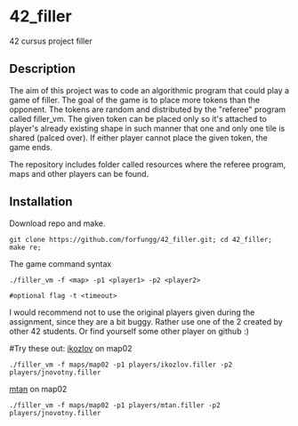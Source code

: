 # 42_filler
42 cursus project filler

## Description
The aim of this project was to code an algorithmic program that could play a game of filler.
The goal of the game is to place more tokens than the opponent. The tokens are random and distributed
by the "referee" program called filler_vm. The given token can be placed only so it's attached to player's
already existing shape in such manner that one and only one tile is shared (palced over). If either
player cannot place the given token, the game ends.

The repository includes folder called resources where the referee program, maps and other players can be found.

## Installation

Download repo and make.
```
git clone https://github.com/forfungg/42_filler.git; cd 42_filler; make re;
```

The game command syntax
```
./filler_vm -f <map> -p1 <player1> -p2 <player2>

#optional flag -t <timeout>
```

I would recommend not to use the original players given during the assignment, since they are a bit buggy.
Rather use one of the 2 created by other 42 students. Or find yourself some other player on github :)

#Try these out:
[ikozlov](https://github.com/IvanKozlov95/filler) on map02
```
./filler_vm -f maps/map02 -p1 players/ikozlov.filler -p2 players/jnovotny.filler
```

[mtan](https://github.com/mgia/fillerBot) on map02
```
./filler_vm -f maps/map02 -p1 players/mtan.filler -p2 players/jnovotny.filler
```
